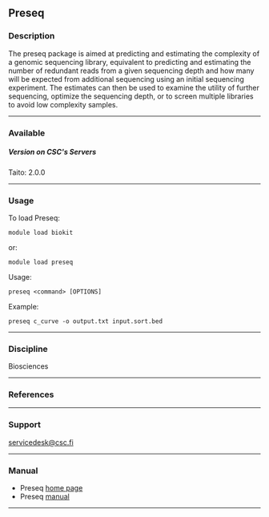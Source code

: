 ## Preseq

### Description

The  preseq  package  is  aimed   at  predicting  and  estimating  the
complexity of  a genomic sequencing library,  equivalent to predicting
and estimating the  number of redundant reads from  a given sequencing
depth and how  many will be expected from  additional sequencing using
an initial  sequencing experiment. The  estimates can then be  used to
examine  the utility  of further  sequencing, optimize  the sequencing
depth,  or  to  screen  multiple libraries  to  avoid  low  complexity
samples.

------------------------------------------------------------------------

### Available

##### Version on CSC's Servers

  
Taito: 2.0.0

------------------------------------------------------------------------

### Usage

To load Preseq:

    module load biokit

or:

    module load preseq

Usage:

    preseq <command> [OPTIONS]

Example:

    preseq c_curve -o output.txt input.sort.bed

------------------------------------------------------------------------

### Discipline

Biosciences  

------------------------------------------------------------------------

### References

------------------------------------------------------------------------

### Support

servicedesk@csc.fi

------------------------------------------------------------------------

### Manual

-   Preseq [home page]
-   Preseq [manual]

------------------------------------------------------------------------

  [home page]: http://smithlabresearch.org/software/preseq/
  [manual]: http://smithlabresearch.org/wp-content/uploads/manual.pdf
